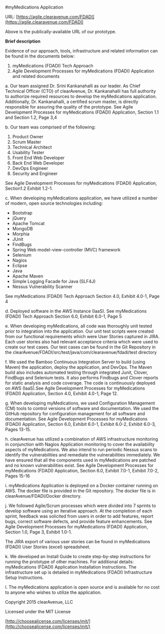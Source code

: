#myMedications Application

URL: [https://agile.clearavenue.com/FDADI](https://agile.clearavenue.com/FDADI)

Above is the publically-available URL of our prototype.

**Brief description**

Evidence of our approach, tools, infrastructure and related information can be found in the documents below:

1. myMedications (FDADI) Tech Approach
2. Agile Development Processes for myMedications (FDADI) Application and related documents

a. Our team assigned Dr. Srini Kankanahalli as our leader. As Chief Technical Officer (CTO) of clearAvenue, Dr. Kankanahalli has full authority to authorize required resources to develop the myMedications application. Additionally, Dr. Kankanahalli, a certified scrum master, is directly responsible for assuring the quality of the prototype. See Agile Development Processes for myMedications (FDADI) Application, Section 1.1 and Section 1.2, Page 3,4

b. Our team was comprised of the following:
1. Product Owner
2. Scrum Master
3. Technical Architect
4. Usability Tester
5. Front End Web Developer
6. Back End Web Developer
7. DevOps Engineer
8. Security and Engineer

See Agile Development Processes for myMedications (FDADI) Application, Section1.2 Exhibit 1.2-1.

c. When developing myMedications application, we have utilized a number of modern, open source technologies including:

+ Bootstrap
+ jQuery
+ Apache Tomcat
+ MongoDB
+ Morphia
+ JUnit
+ FindBugs
+ Spring Web model-view-controller (MVC) framework
+ Selenium
+ Nagios
+ Eclipse
+ Java
+ Apache Maven
+ Simple Logging Facade for Java (SLF4J)
+ Nessus Vulnerability Scanner

See myMedications (FDADI) Tech Approach Section 4.0, Exhibit 4.0-1, Page 4

d. Deployed software in the AWS Instance (IaaS). See myMedications (FDADI) Tech Approach Section 6.0, Exhibit 6.0-1, Page 5

e. When developing myMedications, all code was thoroughly unit tested prior to integration into the application. Our unit test scripts were created from our functional requirements which were User Stories captured in JIRA. Each user stories also had relevant acceptance criteria which were used to create our test cases. Our test cases can be found in the Git Repository in the clearAvenue/FDADI/src/test/java/com/clearavenue/fdadi/test directory

f. We used the Bamboo Continuous Integration Server to build (using Maven) the application, deploy the application, and DevOps. The Maven build also includes automated testing through integrated Junit, Clover, FindBugs and Selenium tests.  It also performs Findbugs and Clover reports for static analysis and code coverage. The code is continuously deployed on AWS (IaaS).See Agile Development Processes for myMedications (FDADI) Application, Section 4.0, Exhibit 4.0-1, Page 12.

g. When developing myMedications, we used Configuration Management (CM) tools to control versions of software and documentation. We used the GitHub repository for configuration management for all software and documentation. See Agile Development Processes for myMedications (FDADI) Application, Section 6.0, Exhibit 6.0-1, Exhibit 6.0-2, Exhibit 6.0-3, Pages 13-15.

h. clearAvenue has utilized a combination of AWS infrastructure monitoring in conjunction with Nagios Application monitoring to cover the availability aspects of myMedications. We also intend to run periodic Nessus scans to identify the vulnerabilities and remediate the vulnerabilities immediately. We have ensured that all the components used in myMedications are patched and no known vulnerabilities exist. See Agile Development Processes for myMedications (FDADI) Application, Section 6.0, Exhibit 7.0-1, Exhibit 7.0-2, Pages 15-16

i. myMedications Application is deployed on a Docker container running on AWS. The docker file is provided in the Git repository. The docker file is in clearAvenue/FDADI/Docker directory.

j. We followed Agile/Scrum processes which were divided into 7 sprints to develop software using an iterative approach. At the completion of each sprint, feedback was solicited from users in order to add features, report bugs, correct software defects, and provide feature enhancements. See Agile Development Processes for myMedications (FDADI) Application, Section 1.0, Page 3, Exhibit 1.0-1.

The JIRA export of various user stories can be found in myMedications (FDADI) User Stories (excel) spreadsheet.

k. We developed an Install Guide to create step-by-step instructions for running the prototype of other machines. For additional details: myMedications (FDADI) Application Installation Instructions. The infrastructure set up is detailed in myMedications (FDADI) Infrastructure Setup Instructions.

l.   The myMedications application is open source and is available for no cost to anyone who wishes to utilize the application.

Copyright 2015 clearAvenue, LLC

Licensed under the MIT License

[http://choosealicense.com/licenses/mit/](http://choosealicense.com/licenses/mit/)